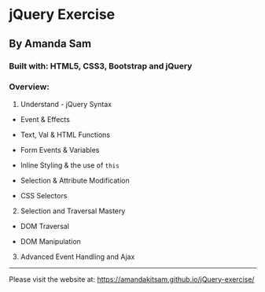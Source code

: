 # jQuery Exercise

## By Amanda Sam

### Built with: HTML5, CSS3, Bootstrap and jQuery

### Overview:

1. Understand - jQuery Syntax

- Event & Effects

- Text, Val & HTML Functions

- Form Events & Variables

- Inline Styling & the use of ```this```

- Selection & Attribute Modification

- CSS Selectors

2. Selection and Traversal Mastery

- DOM Traversal

- DOM Manipulation

3. Advanced Event Handling and Ajax

---
Please visit the website at: https://amandakitsam.github.io/jQuery-exercise/
